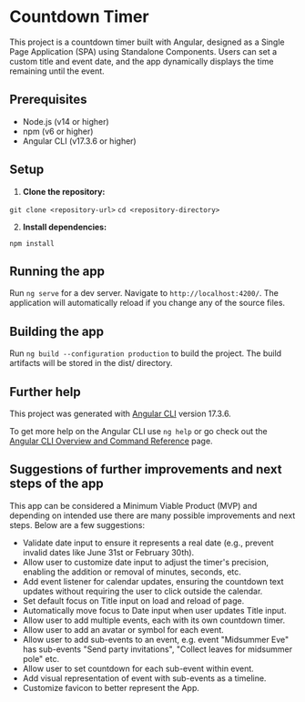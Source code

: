 # Countdown Timer

This project is a countdown timer built with Angular, designed as a Single Page Application (SPA) using Standalone Components.
Users can set a custom title and event date, and the app dynamically displays the time remaining until the event.

## Prerequisites

- Node.js (v14 or higher)
- npm (v6 or higher)
- Angular CLI (v17.3.6 or higher)

## Setup

1. **Clone the repository:**

`git clone <repository-url>`
`cd <repository-directory>`
   

2. **Install dependencies:**

`npm install`

## Running the app

Run `ng serve` for a dev server. Navigate to `http://localhost:4200/`. The application will automatically reload if you change any of the source files. 

## Building the app

Run `ng build --configuration production` to build the project. The build artifacts will be stored in the dist/ directory.

## Further help

This project was generated with [Angular CLI](https://github.com/angular/angular-cli) version 17.3.6.

To get more help on the Angular CLI use `ng help` or go check out the [Angular CLI Overview and Command Reference](https://angular.io/cli) page.

## Suggestions of further improvements and next steps of the app

This app can be considered a Minimum Viable Product (MVP) and depending on intended use there are many possible improvements and next steps. Below are a few suggestions:

- Validate date input to ensure it represents a real date (e.g., prevent invalid dates like June 31st or February 30th).
- Allow user to customize date input to adjust the timer's precision, enabling the addition or removal of minutes, seconds, etc.
- Add event listener for calendar updates, ensuring the countdown text updates without requiring the user to click outside the calendar.
- Set default focus on Title input on load and reload of page.
- Automatically move focus to Date input when user updates Title input.
- Allow user to add multiple events, each with its own countdown timer.
- Allow user to add an avatar or symbol for each event.
- Allow user to add sub-events to an event, e.g. event "Midsummer Eve" has sub-events "Send party invitations", "Collect leaves for midsummer pole" etc.
- Allow user to set countdown for each sub-event within event.
- Add visual representation of event with sub-events as a timeline.
- Customize favicon to better represent the App.

